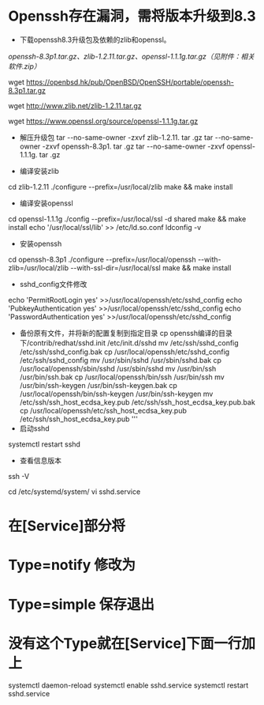 # Openssh存在漏洞，需将版本升级到8.3
* 下载openssh8.3升级包及依赖的zlib和openssl。

*openssh-8.3p1.tar.gz、zlib-1.2.11.tar.gz、openssl-1.1.1g.tar.gz（见附件：相关软件.zip）*

wget https://openbsd.hk/pub/OpenBSD/OpenSSH/portable/openssh-8.3p1.tar.gz

wget http://www.zlib.net/zlib-1.2.11.tar.gz

wget https://www.openssl.org/source/openssl-1.1.1g.tar.gz

* 解压升级包
tar  --no-same-owner -zxvf zlib-1.2.11. tar .gz
tar  --no-same-owner -zxvf openssh-8.3p1. tar .gz
tar  --no-same-owner -zxvf openssl-1.1.1g. tar .gz



* 编译安装zlib

cd zlib-1.2.11
./configure --prefix=/usr/local/zlib
make && make install


* 编译安装openssl

cd openssl-1.1.1g
./config --prefix=/usr/local/ssl -d shared
make && make install
echo '/usr/local/ssl/lib' >> /etc/ld.so.conf
ldconfig -v


* 安装openssh

cd openssh-8.3p1
./configure --prefix=/usr/local/openssh --with-zlib=/usr/local/zlib --with-ssl-dir=/usr/local/ssl
make && make install


* sshd_config文件修改

echo 'PermitRootLogin yes' >>/usr/local/openssh/etc/sshd_config
echo 'PubkeyAuthentication yes' >>/usr/local/openssh/etc/sshd_config
echo 'PasswordAuthentication yes' >>/usr/local/openssh/etc/sshd_config


* 备份原有文件，并将新的配置复制到指定目录
cp openssh编译的目录下/contrib/redhat/sshd.init /etc/init.d/sshd
mv /etc/ssh/sshd_config /etc/ssh/sshd_config.bak
cp /usr/local/openssh/etc/sshd_config /etc/ssh/sshd_config
mv /usr/sbin/sshd /usr/sbin/sshd.bak
cp /usr/local/openssh/sbin/sshd /usr/sbin/sshd
mv /usr/bin/ssh /usr/bin/ssh.bak
cp /usr/local/openssh/bin/ssh /usr/bin/ssh
mv /usr/bin/ssh-keygen /usr/bin/ssh-keygen.bak
cp /usr/local/openssh/bin/ssh-keygen /usr/bin/ssh-keygen
mv /etc/ssh/ssh_host_ecdsa_key.pub /etc/ssh/ssh_host_ecdsa_key.pub.bak
cp /usr/local/openssh/etc/ssh_host_ecdsa_key.pub /etc/ssh/ssh_host_ecdsa_key.pub
'''
* 启动sshd

systemctl restart sshd

* 查看信息版本

ssh -V

cd /etc/systemd/system/
vi sshd.service
# 在[Service]部分将
# Type=notify 修改为
# Type=simple 保存退出
# 没有这个Type就在[Service]下面一行加上
systemctl daemon-reload
systemctl enable sshd.service
systemctl restart sshd.service
